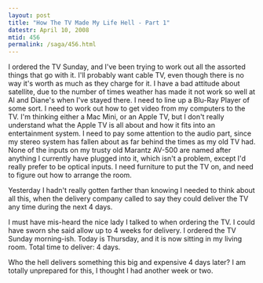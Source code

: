 ```yaml
---
layout: post
title: "How The TV Made My Life Hell - Part 1"
datestr: April 10, 2008
mtid: 456
permalink: /saga/456.html
---
```


I ordered the TV Sunday, and I've been trying to work out all the assorted things that go with it.  I'll probably want cable TV, even though there is no way it's worth as much as they charge for it.  I have a bad attitude about satellite, due to the number of times weather has made it not work so well at Al and Diane's when I've stayed there.  I need to line up a Blu-Ray Player of some sort.  I need to work out how to get video from my computers to the TV.  I'm thinking either a Mac Mini, or an Apple TV, but I don't really understand what the Apple TV is all about and how it fits into an entertainment system.  I need to pay some attention to the audio part, since my stereo system has fallen about as far behind the times as my old TV had.  None of the inputs on my trusty old Marantz AV-500 are named after anything I currently have plugged into it, which isn't a problem, except I'd really prefer to be optical inputs.  I need furniture to put the TV on, and need to figure out how to arrange the room.

Yesterday I hadn't really gotten farther than knowing I needed to think about all this, when the delivery company called to say they could deliver the TV any time during the next 4 days.

I must have mis-heard the nice lady I talked to when ordering the TV.  I could have sworn she said allow up to 4 weeks for delivery.  I ordered the TV Sunday morning-ish.  Today is Thursday, and it is now sitting in my living room.  Total time to deliver: 4 days.

Who the hell delivers something this big and expensive 4 days later?  I am totally unprepared for this, I thought I had another week or two.

